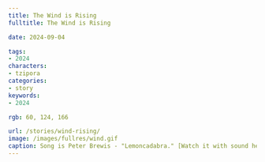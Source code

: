 ```yaml
---
title: The Wind is Rising
fulltitle: The Wind is Rising

date: 2024-09-04

tags:
- 2024
characters:
- tzipora
categories:
- story
keywords:
- 2024

rgb: 60, 124, 166

url: /stories/wind-rising/
image: /images/fullres/wind.gif
caption: Song is Peter Brewis - "Lemoncadabra." [Watch it with sound here](/images/fullres/wind.mp4).
---
```

